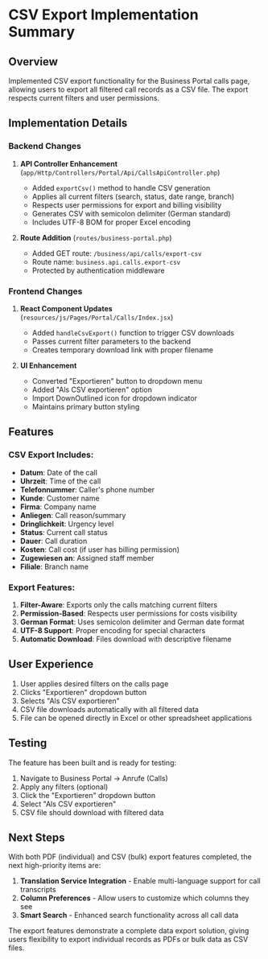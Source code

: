 # CSV Export Implementation Summary

## Overview
Implemented CSV export functionality for the Business Portal calls page, allowing users to export all filtered call records as a CSV file. The export respects current filters and user permissions.

## Implementation Details

### Backend Changes

1. **API Controller Enhancement** (`app/Http/Controllers/Portal/Api/CallsApiController.php`)
   - Added `exportCsv()` method to handle CSV generation
   - Applies all current filters (search, status, date range, branch)
   - Respects user permissions for export and billing visibility
   - Generates CSV with semicolon delimiter (German standard)
   - Includes UTF-8 BOM for proper Excel encoding

2. **Route Addition** (`routes/business-portal.php`)
   - Added GET route: `/business/api/calls/export-csv`
   - Route name: `business.api.calls.export-csv`
   - Protected by authentication middleware

### Frontend Changes

1. **React Component Updates** (`resources/js/Pages/Portal/Calls/Index.jsx`)
   - Added `handleCsvExport()` function to trigger CSV downloads
   - Passes current filter parameters to the backend
   - Creates temporary download link with proper filename

2. **UI Enhancement**
   - Converted "Exportieren" button to dropdown menu
   - Added "Als CSV exportieren" option
   - Import DownOutlined icon for dropdown indicator
   - Maintains primary button styling

## Features

### CSV Export Includes:
- **Datum**: Date of the call
- **Uhrzeit**: Time of the call
- **Telefonnummer**: Caller's phone number
- **Kunde**: Customer name
- **Firma**: Company name
- **Anliegen**: Call reason/summary
- **Dringlichkeit**: Urgency level
- **Status**: Current call status
- **Dauer**: Call duration
- **Kosten**: Call cost (if user has billing permission)
- **Zugewiesen an**: Assigned staff member
- **Filiale**: Branch name

### Export Features:
1. **Filter-Aware**: Exports only the calls matching current filters
2. **Permission-Based**: Respects user permissions for costs visibility
3. **German Format**: Uses semicolon delimiter and German date format
4. **UTF-8 Support**: Proper encoding for special characters
5. **Automatic Download**: Files download with descriptive filename

## User Experience

1. User applies desired filters on the calls page
2. Clicks "Exportieren" dropdown button
3. Selects "Als CSV exportieren"
4. CSV file downloads automatically with all filtered data
5. File can be opened directly in Excel or other spreadsheet applications

## Testing

The feature has been built and is ready for testing:
1. Navigate to Business Portal → Anrufe (Calls)
2. Apply any filters (optional)
3. Click the "Exportieren" dropdown button
4. Select "Als CSV exportieren"
5. CSV file should download with filtered data

## Next Steps

With both PDF (individual) and CSV (bulk) export features completed, the next high-priority items are:
1. **Translation Service Integration** - Enable multi-language support for call transcripts
2. **Column Preferences** - Allow users to customize which columns they see
3. **Smart Search** - Enhanced search functionality across all call data

The export features demonstrate a complete data export solution, giving users flexibility to export individual records as PDFs or bulk data as CSV files.